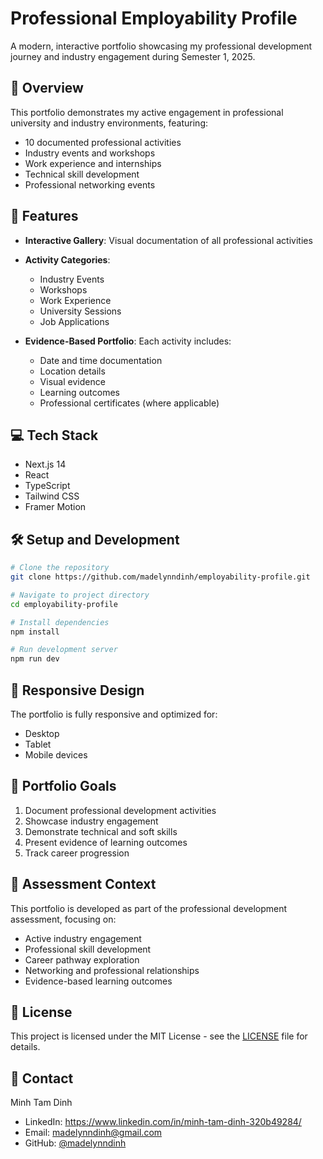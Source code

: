 # Professional Employability Profile

A modern, interactive portfolio showcasing my professional development journey and industry engagement during Semester 1, 2025.

## 🌟 Overview

This portfolio demonstrates my active engagement in professional university and industry environments, featuring:

- 10 documented professional activities
- Industry events and workshops
- Work experience and internships
- Technical skill development
- Professional networking events

## 🚀 Features

- **Interactive Gallery**: Visual documentation of all professional activities
- **Activity Categories**:
  - Industry Events
  - Workshops
  - Work Experience
  - University Sessions
  - Job Applications

- **Evidence-Based Portfolio**: Each activity includes:
  - Date and time documentation
  - Location details
  - Visual evidence
  - Learning outcomes
  - Professional certificates (where applicable)

## 💻 Tech Stack

- Next.js 14
- React
- TypeScript
- Tailwind CSS
- Framer Motion

## 🛠 Setup and Development

```bash
# Clone the repository
git clone https://github.com/madelynndinh/employability-profile.git

# Navigate to project directory
cd employability-profile

# Install dependencies
npm install

# Run development server
npm run dev
```

## 📱 Responsive Design

The portfolio is fully responsive and optimized for:
- Desktop
- Tablet
- Mobile devices

## 🎯 Portfolio Goals

1. Document professional development activities
2. Showcase industry engagement
3. Demonstrate technical and soft skills
4. Present evidence of learning outcomes
5. Track career progression

## 📝 Assessment Context

This portfolio is developed as part of the professional development assessment, focusing on:
- Active industry engagement
- Professional skill development
- Career pathway exploration
- Networking and professional relationships
- Evidence-based learning outcomes

## 📄 License

This project is licensed under the MIT License - see the [LICENSE](LICENSE) file for details.

## 🤝 Contact

Minh Tam Dinh
- LinkedIn: https://www.linkedin.com/in/minh-tam-dinh-320b49284/
- Email: madelynndinh@gmail.com
- GitHub: [@madelynndinh](https://github.com/madelynndinh)
